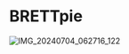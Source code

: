 # BRETTpie

![IMG_20240704_062716_122](https://github.com/Alfa12345677/BRETTpie/assets/99698898/c0610fb9-98b6-4a1a-8e9d-d2e9430687de)
